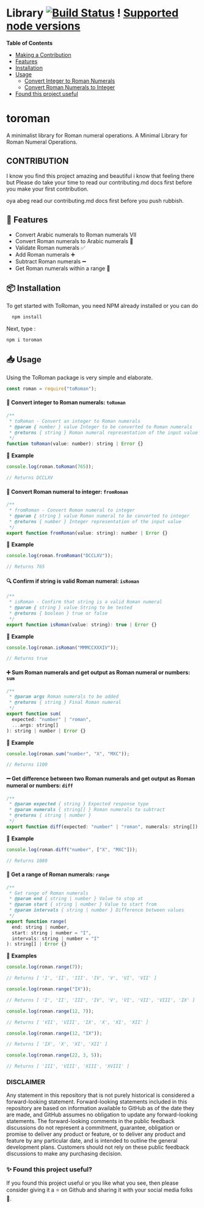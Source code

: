 Library [![Build Status](https://cloud.drone.io/api/badges/nytimes/library/status.svg)](https://cloud.drone.io/nytimes/library) !
[Supported node versions](https://img.shields.io/badge/dynamic/json?color=informational&label=node&query=%24.engines.node&url=https%3A%2F%2Fraw.githubusercontent.com%2Fnytimes%2Flibrary%2Fmain%2Fpackage.json)
========

**Table of Contents**

- [Making a Contribution](#contribution)
- [Features](#features)
- [Installation](#installation)
- [Usage](#usage)
    - [Convert Integer to Roman Numerals](#convertintegertoromannumerals)
     - [Convert  Roman Numerals to Integer](#convertromannumeralstointeger)
- [Found this project useful](#Foundthisprojectuseful)
# toroman

A minimalist library for Roman numeral operations.
A Minimal Library for Roman Numeral Operations.

## CONTRIBUTION

I know you find this project amazing and beautiful i know that feeling there but Please do take your time to 
read our contributing.md docs first before you make your first contribution.

oya abeg read our contributing.md docs first before you push rubbish.

## 🚀 Features

- Convert Arabic numerals to Roman numerals Ⅶ
- Convert Roman numerals to Arabic numerals 🔢
- Validate Roman numerals ✅
- Add Roman numerals ➕
- Subtract Roman numerals ➖
- Get Roman numerals within a range 📡

## 📦 Installation
To get started with ToRoman,
 you need NPM already installed or you can do
```sh
  npm install
  ```
Next, type :

```sh
npm i toroman
```

## 📥 Usage

Using the ToRoman package is very simple and elaborate.

```js
const roman = require("toRoman");
```

<!-- ### 🔩 Methods -->

#### 🔄 Convert integer to Roman numerals: `toRoman`

```js
/**
 * toRoman - Convert an integer to Roman numerals
 * @param { number } value Integer to be converted to Roman numerals
 * @returns { string } Roman numeral representation of the input value
 */
function toRoman(value: number): string | Error {}
```

🔵 <b>Example</b>

```js
console.log(roman.toRoman(765));

// Returns DCCLXV
```

#### 🔁 Convert Roman numeral to integer: `fromRoman`

```js
/**
 * fromRoman - Convert Roman numeral to integer
 * @param { string } value Roman numeral to be converted to integer
 * @returns { number } Integer representation of the input value
 */
export function fromRoman(value: string): number | Error {}
```

🔵 <b>Example</b>

```js
console.log(roman.fromRoman("DCCLXV"));

// Returns 765
```

#### 🔍 Confirm if string is valid Roman numeral: `isRoman`

```js
/**
 * isRoman - Confirm that string is a valid Roman numeral
 * @param { string } value String to be tested
 * @returns { boolean } true or false
 */
export function isRoman(value: string): true | Error {}
```

🔵 <b>Example</b>

```js
console.log(roman.isRoman("MMMCCXXXIV"));

// Returns true
```

#### ➕ Sum Roman numerals and get output as Roman numeral or numbers: `sum`

```js
/**
 * @param args Roman numerals to be added
 * @returns { string } Final Roman numeral
 */
export function sum(
  expected: "number" | "roman",
  ...args: string[]
): string | number | Error {}
```

🔵 <b>Example</b>

```js
console.log(roman.sum("number", "X", "MXC"));

// Returns 1100
```

#### ➖ Get difference between two Roman numerals and get output as Roman numeral or numbers: `diff`

```js
/**
 * @param expected { string } Expected response type
 * @param numerals { string[] } Roman numerals to subtract
 * @returns { string | number }
 */
export function diff(expected: "number" | "roman", numerals: string[]) {}
```

🔵 <b>Example</b>

```js
console.log(roman.diff("number", ["X", "MXC"]));

// Returns 1080
```

#### 📡 Get a range of Roman numerals: `range`

```js
/**
 * Get range of Roman numerals
 * @param end { string | number } Value to stop at
 * @param start { string | number } Value to start from
 * @param intervals { string | number } Difference between values
 */
export function range(
  end: string | number,
  start: string | number = "I",
  intervals: string | number = "I"
): string[] | Error {}
```

🔵 <b>Examples</b>

```js
console.log(roman.range(7));

// Returns [ 'I', 'II', 'III', 'IV', 'V', 'VI', 'VII' ]
```

```js
console.log(roman.range("IX"));

// Returns [ 'I', 'II', 'III', 'IV', 'V', 'VI', 'VII', 'VIII', 'IX' ]
```

```js
console.log(roman.range(12, 7));

// Returns [ 'VII', 'VIII', 'IX', 'X', 'XI', 'XII' ]
```

```js
console.log(roman.range(12, "IX"));

// Returns [ 'IX', 'X', 'XI', 'XII' ]
```

```js
console.log(roman.range(22, 3, 5));

// Returns [ 'III', 'VIII', 'XIII', 'XVIII' ]
```

### DISCLAIMER

Any statement in this repository that is not purely historical is considered a forward-looking statement. Forward-looking statements included in this repository are based on information available to GitHub as of the date they are made, and GitHub assumes no obligation to update any forward-looking statements. The forward-looking comments in the public feedback discussions do not represent a commitment, guarantee, obligation or promise to deliver any product or feature, or to deliver any product and feature by any particular date, and is intended to outline the general development plans. Customers should not rely on these public feedback discussions to make any purchasing decision.
### ✨ Found this project useful?

If you found this project useful or you like what you see, then please consider giving it a :star: on Github and sharing it with your social media folks 🙂.
